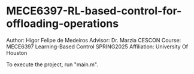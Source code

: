 # MECE6397-RL-based-control-for-offloading-operations

Author: Higor Felipe de Medeiros
Advisor: Dr. Marzia CESCON
Course: MECE6397 Learning-Based Control SPRING2025 
Affiliation: University Of Houston

To execute the project, run "main.m".
